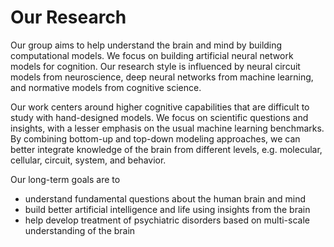 # Our Research

Our group aims to help understand the brain and mind by building computational models. We focus on building artificial neural network models for cognition. Our research style is influenced by neural circuit models from neuroscience, deep neural networks from machine learning, and normative models from cognitive science.

Our work centers around higher cognitive capabilities that are difficult to study with hand-designed models. We focus on scientific questions and insights, with a lesser emphasis on the usual machine learning benchmarks. By combining bottom-up and top-down modeling approaches, we can better integrate knowledge of the brain from different levels, e.g. molecular, cellular, circuit, system, and behavior.

Our long-term goals are to
  * understand fundamental questions about the human brain and mind
  * build better artificial intelligence and life using insights from the brain
  * help develop treatment of psychiatric disorders based on multi-scale understanding of the brain

